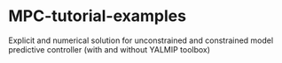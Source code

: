 # MPC-tutorial-examples
Explicit and numerical solution for unconstrained and constrained model predictive controller (with and without YALMIP toolbox)
